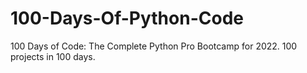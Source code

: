 # 100-Days-Of-Python-Code
100 Days of Code: The Complete Python Pro Bootcamp for 2022. 100 projects in 100 days.
